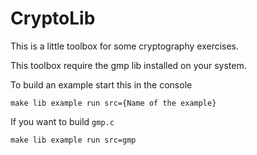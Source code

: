 CryptoLib
=========
This is a little toolbox for some cryptography exercises.

This toolbox require the gmp lib installed on your system. 

To build an example start this in the console
    
    make lib example run src={Name of the example}

If you want to build `gmp.c`

    make lib example run src=gmp